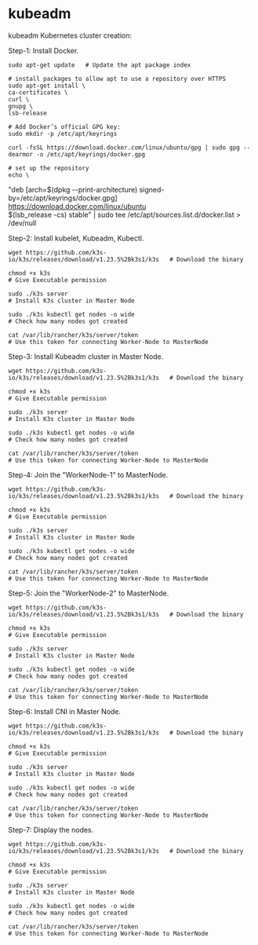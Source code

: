 # kubeadm
kubeadm
Kubernetes cluster creation:

Step-1:  Install Docker.​

    sudo apt-get update   # Update the apt package index
      
    # install packages to allow apt to use a repository over HTTPS
    sudo apt-get install \              
    ca-certificates \
    curl \
    gnupg \
    lsb-release ​                                                              

    # Add Docker’s official GPG key:  
    sudo mkdir -p /etc/apt/keyrings​      
    
    curl -fsSL https://download.docker.com/linux/ubuntu/gpg | sudo gpg --dearmor -o /etc/apt/keyrings/docker.gpg       
     
    # set up the repository
    echo \
  "deb [arch=$(dpkg --print-architecture) signed-by=/etc/apt/keyrings/docker.gpg] https://download.docker.com/linux/ubuntu \
  $(lsb_release -cs) stable" | sudo tee /etc/apt/sources.list.d/docker.list > /dev/null                   

Step-2: Install kubelet, Kubeadm, Kubectl.​

    wget https://github.com/k3s-io/k3s/releases/download/v1.23.5%2Bk3s1/k3s   # Download the binary

    chmod +x k3s ​                                                            # Give Executable permission  

    sudo ./k3s server​                                                        # Install K3s cluster in Master Node   
    
    sudo ./k3s kubectl get nodes -o wide                                      # Check how many nodes got created
     
    cat /var/lib/rancher/k3s/server/token                                     # Use this token for connecting Worker-Node to MasterNode

Step-3: Install Kubeadm cluster in Master Node.​

    wget https://github.com/k3s-io/k3s/releases/download/v1.23.5%2Bk3s1/k3s   # Download the binary

    chmod +x k3s ​                                                            # Give Executable permission  

    sudo ./k3s server​                                                        # Install K3s cluster in Master Node   
    
    sudo ./k3s kubectl get nodes -o wide                                      # Check how many nodes got created
     
    cat /var/lib/rancher/k3s/server/token                                     # Use this token for connecting Worker-Node to MasterNode

Step-4: Join the "WorkerNode-1" to MasterNode.​

    wget https://github.com/k3s-io/k3s/releases/download/v1.23.5%2Bk3s1/k3s   # Download the binary

    chmod +x k3s ​                                                            # Give Executable permission  

    sudo ./k3s server​                                                        # Install K3s cluster in Master Node   
    
    sudo ./k3s kubectl get nodes -o wide                                      # Check how many nodes got created
     
    cat /var/lib/rancher/k3s/server/token                                     # Use this token for connecting Worker-Node to MasterNode

Step-5: Join the "WorkerNode-2" to MasterNode.​

    wget https://github.com/k3s-io/k3s/releases/download/v1.23.5%2Bk3s1/k3s   # Download the binary

    chmod +x k3s ​                                                            # Give Executable permission  

    sudo ./k3s server​                                                        # Install K3s cluster in Master Node   
    
    sudo ./k3s kubectl get nodes -o wide                                      # Check how many nodes got created
     
    cat /var/lib/rancher/k3s/server/token                                     # Use this token for connecting Worker-Node to MasterNode

Step-6: Install CNI in Master Node.​

    wget https://github.com/k3s-io/k3s/releases/download/v1.23.5%2Bk3s1/k3s   # Download the binary

    chmod +x k3s ​                                                            # Give Executable permission  

    sudo ./k3s server​                                                        # Install K3s cluster in Master Node   
    
    sudo ./k3s kubectl get nodes -o wide                                      # Check how many nodes got created
     
    cat /var/lib/rancher/k3s/server/token                                     # Use this token for connecting Worker-Node to MasterNode

Step-7: Display the nodes.​

    wget https://github.com/k3s-io/k3s/releases/download/v1.23.5%2Bk3s1/k3s   # Download the binary

    chmod +x k3s ​                                                            # Give Executable permission  

    sudo ./k3s server​                                                        # Install K3s cluster in Master Node   
    
    sudo ./k3s kubectl get nodes -o wide                                      # Check how many nodes got created
     
    cat /var/lib/rancher/k3s/server/token                                     # Use this token for connecting Worker-Node to MasterNode
